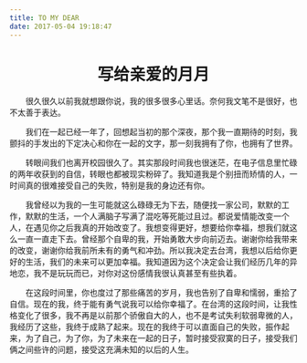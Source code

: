 ```yaml
---
title: TO MY DEAR
date: 2017-05-04 19:18:47
---
```

<h1 style="text-align:center">写给亲爱的月月</h1>

　　很久很久以前我就想跟你说，我的很多很多心里话。奈何我文笔不是很好，也不太善于表达。

　　我们在一起已经一年了，回想起当初的那个深夜，那个我一直期待的时刻，我颤抖的手发出的下定决心和你在一起的文字，那一刻我拥有了你，也拥有了世界。  

　　转眼间我们也离开校园很久了。其实那段时间我也很迷茫，在电子信息里忙碌的两年收获到的自信，转眼也都被现实粉碎了。我知道我是个别扭而矫情的人，一时间真的很难接受自己的失败，特别是我的身边还有你。  

　　我曾经以为我的一生可能就这么碌碌无为下去，随便找一家公司，默默的工作，默默的生活，一个人满脑子写满了混吃等死能过且过。都说爱情能改变一个人，在遇见你之后我真的开始改变了。我想变得更好，想要给你幸福，想我们就这么一直一直走下去。曾经那个自卑的我，开始勇敢大步向前迈去。谢谢你给我带来的改变，谢谢你给我前所未有的勇气和冲劲。所以我决定去台湾，我想以后给你更好的生活，我们的未来可以更加幸福。我知道因为这个决定会让我们经历几年的异地恋，我不是玩玩而已，对你对这份感情我很认真甚至有些执着。   

　　在这段时间里，你也度过了那些痛苦的岁月，我也告别了自卑和懦弱，重拾了自信。现在的我，终于能有勇气说我可以给你幸福了。在台湾的这段时间，让我性格变化了很多，我不再是以前那个骄傲自大的人，也不是考试失利软弱卑微的人，我经历了这些，我终于成熟了起来。现在的我终于可以直面自己的失败，振作起来，为了自己，为了你，为了未来在一起的日子，暂时接受寂寞的日子，接受我们俩之间些许的问题，接受这充满未知的以后的人生。  
